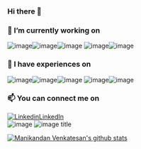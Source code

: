 ### Hi there 👋

### 🔭 I’m currently working on 
  ![image](https://img.icons8.com/color/48/000000/javascript.png)![image](https://img.icons8.com/color/48/000000/typescript.png)![image](https://img.icons8.com/color/48/000000/react-native.png)  ![image](https://img.icons8.com/color/48/000000/npm.png)![image](https://img.icons8.com/color/48/000000/git.png)

### 💬 I have experiences on   
![image](https://img.icons8.com/color/48/000000/ruby-programming-language.png)![image](https://img.icons8.com/color/48/000000/python.png)![image](https://img.icons8.com/officel/40/000000/php-logo.png)  ![image](https://img.icons8.com/ios-filled/50/000000/mysql-logo.png)![image](https://img.icons8.com/color/48/000000/microsoft-sql-server.png)

### 📫 You can connect me on 
[![Linkedin](https://i.stack.imgur.com/gVE0j.png)LinkedIn](https://www.linkedin.com/in/manikandan-venkatesan)  
![image](https://img.shields.io/twitter/follow/mani_kandan1207?style=social)
![image title](https://rushter.com/counter.svg)  

[![Manikandan Venkatesan's github stats](https://github-readme-stats.vercel.app/api?username=manikandanvengatesan)](https://github.com/manikandanvengatesan/github-readme-stats)

<!--
**manikandanvengatesan/manikandanvengatesan** is a ✨ _special_ ✨ repository because its `README.md` (this file) appears on your GitHub profile.

Here are some ideas to get you started:

- 🔭 I’m currently working on ...
- 🌱 I’m currently learning ...
- 👯 I’m looking to collaborate on ...
- 🤔 I’m looking for help with ...
- 💬 Ask me about ...
- 📫 How to reach me: ...
- 😄 Pronouns: ...
- ⚡ Fun fact: ...
-->
